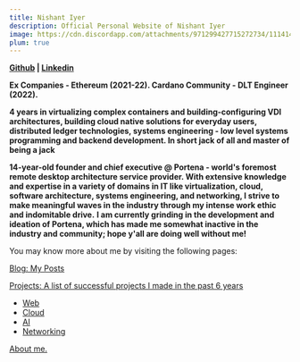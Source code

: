 ```yaml
---
title: Nishant Iyer
description: Official Personal Website of Nishant Iyer
image: https://cdn.discordapp.com/attachments/971299427715272734/1114144376311001168/Nishant_Iyer.png
plum: true
---
```


**[Github](https://github.com/NishantIyer) | [Linkedin](https://www.linkedin.com/in/n1sh/)**

**Ex Companies - Ethereum (2021-22). Cardano Community - DLT Engineer (2022).**

**4 years in virtualizing complex containers and building-configuring VDI architectures, building cloud native solutions for everyday users, distributed ledger technologies, systems engineering - low level systems programming and backend development. In short jack of all and master of being a jack**

**14-year-old founder and chief executive @ Portena - world's foremost remote desktop architecture service provider. 
With extensive knowledge and expertise in a variety of domains in IT like virtualization, cloud, software architecture, systems engineering, and networking, I strive to make meaningful waves in the industry through my intense work ethic and indomitable drive.**
**I am currently grinding in the development and ideation of Portena, which has made me somewhat inactive in the industry and community; hope y'all are doing well without me!**

You may know more about me by visiting the following pages:

<a href="https://nishantiyer.netlify.app/posts" target="_blank">Blog: My Posts</a>

<a href="https://nishantiyer.netlify.app/projects" target="_blank">Projects: A list of successful projects I made in the past 6 years</a>

- <a href="https://nishantiyer.netlify.app/projects#web-apps" target="_blank">Web</a>
- <a href="https://nishantiyer.netlify.app/projects#cloud" target="_blank">Cloud</a>
- <a href="https://nishantiyer.netlify.app/projects#bots-nlp-transformers" target="_blank">AI</a>
- <a href="https://nishantiyer.netlify.app/projects#networking" target="_blank">Networking</a>

<a href="https://nishantiyer.netlify.app/about" target="_blank">About me.</a>
